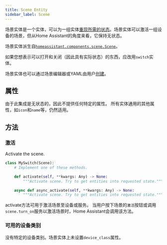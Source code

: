 ```yaml
---
title: Scene Entity
sidebar_label: Scene
--- 
```


场景实体是一个实体，可以为一组实体[重现所需的状态](/docs/core/platform/reproduce_state/)。场景实体可以激活一组设备的场景，但从Home Assistant的角度来看，它保持无状态。

场景实体派生自[`homeassistant.components.scene.Scene`](https://github.com/home-assistant/core/blob/dev/homeassistant/components/scene/__init__.py)。

如果您想表示可以打开和关闭（因此具有实际状态）的东西，应改用`switch`实体。

场景实体也可以通过场景编辑器或YAML由用户[创建](https://www.home-assistant.io/integrations/scene)。

## 属性

由于此集成是无状态的，因此不提供任何特定的属性。
所有实体通用的其他属性，如`icon`和`name`等，仍然适用。

## 方法

### 激活
Activate the scene.

```python
class MySwitch(Scene):
    # Implement one of these methods.

    def activate(self, **kwargs: Any) -> None:
        """Activate scene. Try to get entities into requested state."""

    async def async_activate(self, **kwargs: Any) -> None:
        """Activate scene. Try to get entities into requested state."""
```

activate方法可用于激活场景至设备或服务。
当用户按下场景的`激活`按钮或调用`scene.turn_on`服务以激活场景时，Home Assistant会调用该方法。

### 可用的设备类别

没有特定的设备类别。场景实体上未设置`device_class`属性。